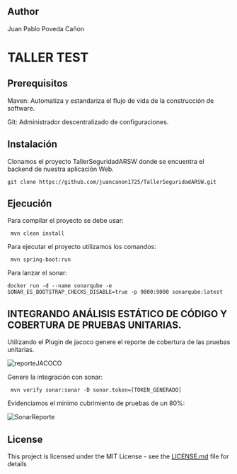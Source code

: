 ## Author

Juan Pablo Poveda Cañon

# TALLER TEST

## Prerequisitos

Maven: Automatiza y estandariza el flujo de vida de la construcción de software.

Git: Administrador descentralizado de configuraciones.

 
## Instalación

Clonamos el proyecto TallerSeguridadARSW donde se encuentra el backend de nuestra aplicación Web.  

```
git clone https://github.com/juancanon1725/TallerSeguridadARSW.git
```

## Ejecución

Para compilar el proyecto se debe usar:

```
 mvn clean install
```

Para ejecutar el proyecto utilizamos los comandos:

```
 mvn spring-boot:run 
```

Para lanzar el sonar:

```
docker run -d --name sonarqube -e SONAR_ES_BOOTSTRAP_CHECKS_DISABLE=true -p 9000:9000 sonarqube:latest
```

##  INTEGRANDO ANÁLISIS ESTÁTICO DE CÓDIGO Y COBERTURA DE PRUEBAS UNITARIAS.

Utilizando el Plugin de jacoco genere el reporte de cobertura de las pruebas unitarias.

![reporteJACOCO](https://github.com/user-attachments/assets/34b72a83-22e8-4e7c-9123-50acb12d3c12)

Genere la integración con sonar:

```
 mvn verify sonar:sonar -D sonar.token=[TOKEN_GENERADO] 
```

Evidenciamos el minimo cubrimiento de pruebas de un 80%:

![SonarReporte](https://github.com/user-attachments/assets/f319b860-aa54-4e51-9341-52b7bd38f6df)

## License

This project is licensed under the MIT License - see the [LICENSE.md](LICENSE.md) file for details

